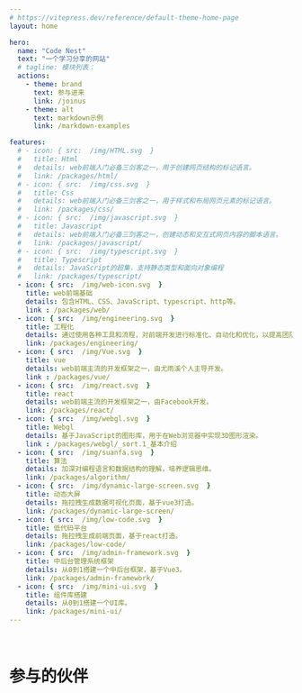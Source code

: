 ```yaml
---
# https://vitepress.dev/reference/default-theme-home-page
layout: home

hero:
  name: "Code Nest"
  text: "一个学习分享的网站"
  # tagline: 模块列表：
  actions:
    - theme: brand
      text: 参与进来
      link: /joinus
    - theme: alt
      text: markdown示例
      link: /markdown-examples

features:
  # - icon: { src:  /img/HTML.svg  }
  #   title: Html
  #   details: web前端入门必备三剑客之一，用于创建网页结构的标记语言。
  #   link: /packages/html/
  # - icon: { src:  /img/css.svg  }
  #   title: Css
  #   details: web前端入门必备三剑客之一，用于样式和布局网页元素的标记语言。
  #   link: /packages/css/
  # - icon: { src:  /img/javascript.svg  }
  #   title: Javascript
  #   details: web前端入门必备三剑客之一，创建动态和交互式网页内容的脚本语言。
  #   link: /packages/javascript/
  # - icon: { src:  /img/typescript.svg  }
  #   title: Typescript
  #   details: JavaScript的超集，支持静态类型和面向对象编程
  #   link: /packages/typescript/
  - icon: { src:  /img/web-icon.svg  }
    title: web前端基础
    details: 包含HTML、CSS、JavaScript、typescript、http等。
    link : /packages/web/
  - icon: { src:  /img/engineering.svg  }
    title: 工程化
    details: 通过使用各种工具和流程，对前端开发进行标准化、自动化和优化，以提高团队协作、代码质量和项目交付效率。
    link: /packages/engineering/
  - icon: { src:  /img/Vue.svg  }
    title: vue
    details: web前端主流的开发框架之一，由尤雨溪个人主导开发。
    link : /packages/vue/
  - icon: { src:  /img/react.svg  }
    title: react
    details: web前端主流的开发框架之一，由Facebook开发。
    link: /packages/react/
  - icon: { src:  /img/webgl.svg  }
    title: Webgl
    details: 基于JavaScript的图形库，用于在Web浏览器中实现3D图形渲染。
    link : /packages/webgl/_sort.1_基本介绍
  - icon: { src:  /img/suanfa.svg  }
    title: 算法
    details: 加深对编程语言和数据结构的理解，培养逻辑思维。
    link: /packages/algorithm/
  - icon: { src:  /img/dynamic-large-screen.svg  }
    title: 动态大屏
    details: 拖拉拽生成数据可视化页面，基于vue3打造。
    link: /packages/dynamic-large-screen/
  - icon: { src:  /img/low-code.svg  }
    title: 低代码平台
    details: 拖拉拽生成前端页面，基于react打造。
    link: /packages/low-code/
  - icon: { src:  /img/admin-framework.svg  }
    title: 中后台管理系统框架
    details: 从0到1搭建一个中后台框架，基于Vue3。
    link: /packages/admin-framework/
  - icon: { src:  /img/mini-ui.svg  }
    title: 组件库搭建
    details: 从0到1搭建一个UI库。
    link: /packages/mini-ui/
---
```


<script setup>
import { VPTeamMembers } from 'vitepress/theme'

const members = [
  {
    avatar: 'https://avatars.githubusercontent.com/u/26324442?s=96&v=4',
    name: 'zxlfly',
    title: 'Creator',
    links: [
      { icon: 'github', link: 'https://github.com/zxlfly' },
    ]
  },
]
</script>
&nbsp;
# 参与的伙伴
<VPTeamMembers size="small" :members="members" />